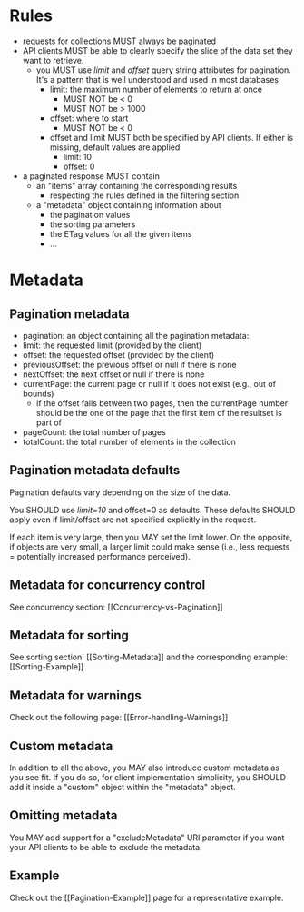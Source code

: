 # Rules
* requests for collections MUST always be paginated
* API clients MUST be able to clearly specify the slice of the data set they want to retrieve.
  * you MUST use _limit_ and _offset_ query string attributes for pagination. It's a pattern that is well understood and used in most databases
    * limit: the maximum number of elements to return at once
      * MUST NOT be < 0
      * MUST NOT be > 1000
    * offset: where to start
      * MUST NOT be < 0
    * offset and limit MUST both be specified by API clients. If either is missing, default values are applied
      * limit: 10
      * offset: 0
* a paginated response MUST contain
  * an "items" array containing the corresponding results
    * respecting the rules defined in the filtering section
  * a "metadata" object containing information about
    * the pagination values
    * the sorting parameters
    * the ETag values for all the given items
    * ...

# Metadata

## Pagination metadata
* pagination: an object  containing all the pagination metadata:
* limit: the requested limit (provided by the client)
* offset: the requested offset (provided by the client)
* previousOffset: the previous offset or null if there is none
* nextOffset: the next offset or null if there is none
* currentPage: the current page or null if it does not exist (e.g., out of bounds)
  * if the offset falls between two pages, then the currentPage number should be the one of the page that the first item of the resultset is part of
* pageCount: the total number of pages
* totalCount: the total number of elements in the collection

## Pagination metadata defaults
Pagination defaults vary depending on the size of the data.

You SHOULD use _limit=10_ and offset=0 as defaults.
These defaults SHOULD apply even if limit/offset are not specified explicitly in the request.

If each item is very large, then you MAY set the limit lower. On the opposite, if objects are very small, a larger limit could make sense (i.e., less requests = potentially increased performance perceived).

## Metadata for concurrency control
See concurrency section: [[Concurrency-vs-Pagination]]

## Metadata for sorting
See sorting section: [[Sorting-Metadata]] and the corresponding example: [[Sorting-Example]]

## Metadata for warnings
Check out the following page: [[Error-handling-Warnings]]

## Custom metadata
In addition to all the above, you MAY also introduce custom metadata as you see fit. If you do so, for client implementation simplicity, you SHOULD add it inside a "custom" object within the "metadata" object.

## Omitting metadata
You MAY add support for a "excludeMetadata" URI parameter if you want your API clients to be able to exclude the metadata.

## Example
Check out the [[Pagination-Example]] page for a representative example.